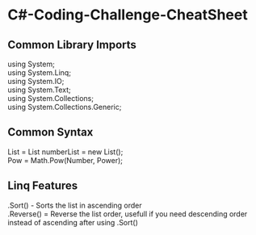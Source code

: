 # C#-Coding-Challenge-CheatSheet

## Common Library Imports

using System;<br/>
using System.Linq;<br/>
using System.IO;<br/>
using System.Text;<br/>
using System.Collections;<br/>
using System.Collections.Generic;<br/>

## Common Syntax

List = List<int> numberList = new List<int>();<br/>
Pow = Math.Pow(Number, Power);


## Linq Features 

.Sort() - Sorts the list in ascending order <br/>
.Reverse() = Reverse the list order, usefull if you need descending order instead of ascending after using .Sort()

